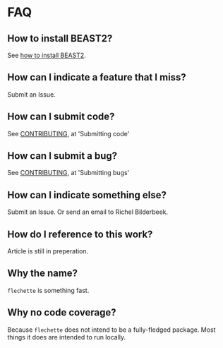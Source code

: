 # FAQ

## How to install BEAST2?

See [how to install BEAST2](https://github.com/richelbilderbeek/beastier/blob/master/install_beast2.md).

## How can I indicate a feature that I miss?

Submit an Issue.

## How can I submit code?

See [CONTRIBUTING](../CONTRIBUTING.md), at 'Submitting code'

## How can I submit a bug?

See [CONTRIBUTING](../CONTRIBUTING.md), at 'Submitting bugs' 

## How can I indicate something else?

Submit an Issue. Or send an email to Richel Bilderbeek.

## How do I reference to this work?

Article is still in preperation.

## Why the name?

`flechette` is something fast.

## Why no code coverage?

Because `flechette` does not intend to be a fully-fledged
package. Most things it does are intended to run locally.

